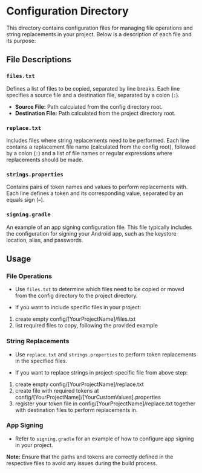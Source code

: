 # Configuration Directory

This directory contains configuration files for managing file operations and string replacements in your project. Below is a description of each file and its purpose:

## File Descriptions

### `files.txt`
Defines a list of files to be copied, separated by line breaks. Each line specifies a source file and a destination file, separated by a colon (`:`).

- **Source File:** Path calculated from the config directory root.
- **Destination File:** Path calculated from the project directory root.

### `replace.txt`
Includes files where string replacements need to be performed. Each line contains a replacement file name (calculated from the config root), followed by a colon (`:`) and a list of file names or regular expressions where replacements should be made.

### `strings.properties`
Contains pairs of token names and values to perform replacements with. Each line defines a token and its corresponding value, separated by an equals sign (`=`).

### `signing.gradle`
An example of an app signing configuration file. This file typically includes the configuration for signing your Android app, such as the keystore location, alias, and passwords.

## Usage

### File Operations
- Use `files.txt` to determine which files need to be copied or moved from the config directory to the project directory.

- If you want to include specific files in your project: 
1. create empty config/[YourProjectName]/files.txt
2. list required files to copy, following the provided example 

### String Replacements
- Use `replace.txt` and `strings.properties` to perform token replacements in the specified files.

- If you want to replace strings in project-specific file from above step:
1. create empty config/[YourProjectName]/replace.txt
2. create file with required tokens at config/[YourProjectName]/[YourCustomValues].properties
3. register your token file in config/[YourProjectName]/replace.txt together with destination files to perform replacements in.

### App Signing
- Refer to `signing.gradle` for an example of how to configure app signing in your project.

**Note:** Ensure that the paths and tokens are correctly defined in the respective files to avoid any issues during the build process.

